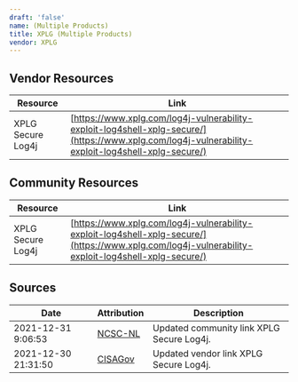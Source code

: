 ```yaml
---
draft: 'false'
name: (Multiple Products)
title: XPLG (Multiple Products)
vendor: XPLG
---
```


## Vendor Resources
| Resource | Link |
| --- | --- |
| XPLG Secure Log4j | [https://www.xplg.com/log4j-vulnerability-exploit-log4shell-xplg-secure/](https://www.xplg.com/log4j-vulnerability-exploit-log4shell-xplg-secure/) |

## Community Resources
| Resource | Link |
| --- | --- |
| XPLG Secure Log4j | [https://www.xplg.com/log4j-vulnerability-exploit-log4shell-xplg-secure/](https://www.xplg.com/log4j-vulnerability-exploit-log4shell-xplg-secure/) |


## Sources
| Date | Attribution | Description |
| --- | --- | --- |
| 2021-12-31 9:06:53 | [NCSC-NL](https://github.com/NCSC-NL/log4shell/blob/main/software/README.md) | Updated community link XPLG Secure Log4j.  |
| 2021-12-30 21:31:50 | [CISAGov](https://raw.githubusercontent.com/cisagov/log4j-affected-db/develop/README.md) | Updated vendor link XPLG Secure Log4j.  |

